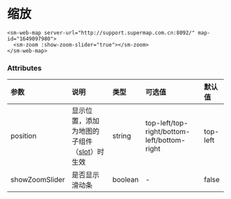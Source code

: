 # 缩放

<sm-iframe src="http://iclient.supermap.io/examples/mapboxgl/components_zoom_vue.html"></sm-iframe>

```vue
<sm-web-map server-url="http://support.supermap.com.cn:8092/" map-id="1649097980">
  <sm-zoom :show-zoom-slider="true"></sm-zoom>
</sm-web-map>
```

### Attributes

| 参数           | 说明                                                                            | 类型    | 可选值                                      | 默认值   |
| :------------- | :------------------------------------------------------------------------------ | :------ | :------------------------------------------ | :------- |
| position       | 显示位置，添加为地图的子组件（[slot](https://cn.vuejs.org/v2/api/#slot)）时生效 | string  | top-left/top-right/bottom-left/bottom-right | top-left |
| showZoomSlider | 是否显示滑动条                                                                  | boolean | -                                           | false    |
